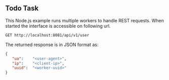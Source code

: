 ## Todo Task

This Node.js example runs multiple workers to handle REST requests. When started the interface is accessible on following url.

```
GET http://localhost:8081/api/v1/user
```

The returned response is in JSON format as:

```json
{
   "ua":    "<user-agent>",
   "ip":    "<client-ip>",
   "uuid":  "<worker-uuid>"
}
```
